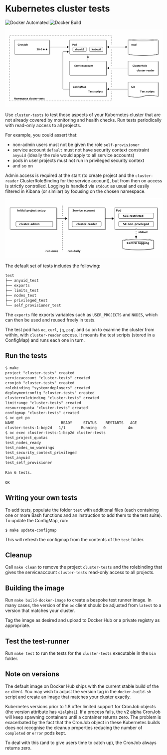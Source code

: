 # Kubernetes cluster tests

![Docker Automated](https://img.shields.io/docker/automated/gerald1248/cluster-tests.svg)
![Docker Build](https://img.shields.io/docker/build/gerald1248/cluster-tests.svg)

![Overview of cluster-tests](ditaa/chart.png)

Use `cluster-tests` to test those aspects of your Kubernetes cluster that are not already covered by monitoring and health checks. Run tests periodically with read-only access to all projects.

For example, you could assert that:

* non-admin users must not be given the role `self-provisioner`
* service account `default` must not have security context constraint `anyuid` (ideally the rule would apply to all service accounts) 
* pods in user projects must not run in privileged security context
* and so on

Admin access is required at the start (to create project and the `cluster-reader` ClusterRoleBinding for the service account), but from then on access is strictly controlled. Logging is handled via `stdout` as usual and easily filtered in Kibana (or similar) by focusing on the chosen namespace.

![Permissions](ditaa/permissions.png)

The default set of tests includes the following:
```
test
├── anyuid_test
├── exports
├── limits_test
├── nodes_test
├── privileged_test
└── self_provisioner_test
```

The `exports` file exports variables such as `USER_PROJECTS` and `NODES`, which can then be used and reused freely in tests.

The test pod has `oc`, `curl`, `jq`, `psql` and so on to examine the cluster from within, with `cluster-reader` access. It mounts the test scripts (stored in a ConfigMap) and runs each one in turn.

## Run the tests
```
$ make
project "cluster-tests" created
serviceaccount "cluster-tests" created
cronjob "cluster-tests" created
rolebinding "system:deployers" created
deploymentconfig "cluster-tests" created
clusterrolebinding "cluster-tests" created
limitrange "cluster-tests" created
resourcequota "cluster-tests" created
configmap "cluster-tests" created
$ oc get po
NAME                     READY     STATUS    RESTARTS   AGE
cluster-tests-1-bcp2d   1/1       Running   0          4m 
$ oc exec cluster-tests-1-bcp2d cluster-tests
test_project_quotas
test_nodes_ready
test_nodes_no_warnings
test_security_context_privileged
test_anyuid
test_self_provisioner

Ran 6 tests.

OK
```

## Writing your own tests
To add tests, populate the folder `test` with additional files (each containing one or more Bash functions and an instruction to add them to the test suite). To update the ConfigMap, run:
```
$ make update-configmap
```
This will refresh the configmap from the contents of the `test` folder.

## Cleanup
Call `make clean` to remove the project `cluster-tests` and the rolebinding that gives the serviceaccount `cluster-tests` read-only access to all projects.

## Building the image
Run `make build-docker-image` to create a bespoke test runner image. In many cases, the version of the `oc` client should be adjusted from `latest` to a version that matches your cluster.

Tag the image as desired and upload to Docker Hub or a private registry as appropriate.

## Test the test-runner
Run `make test` to run the tests for the `cluster-tests` executable in the `bin` folder.

## Note on versions
The default image on Docker Hub ships with the current stable build of the `oc` client. You may wish to adjust the version tag in the `docker-build.sh` script and create an image that matches your cluster exactly.

Kubernetes versions prior to 1.8 offer limited support for CronJob objects (the version attribute has `v2alpha1`). If a process fails, the v2 alpha CronJob will keep spawning containers until a container returns zero. The problem is exacerbated by the fact that the CronJob object in these Kubernetes builds does not recognise the cleanup properties reducing the number of `completed` or `error` pods kept.

To deal with this (and to give users time to catch up), the CronJob always returns zero.

